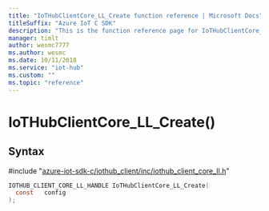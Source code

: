 ```yaml
---                             
title: "IoTHubClientCore_LL_Create function reference | Microsoft Docs" 
titleSuffix: "Azure IoT C SDK"            
description: "This is the function reference page for IoTHubClientCore_LL_Create() in the Azure IoT C SDK. This SDK is used with the Azure IoT Hub and Azure IoT Hub Device Provisioning Service"            
manager: timlt                 
author: wesmc7777              
ms.author: wesmc               
ms.date: 10/11/2018                    
ms.service: "iot-hub"             
ms.custom: ""                
ms.topic: "reference"        
---                            
```


# IoTHubClientCore_LL_Create()

## Syntax

\#include "[azure-iot-sdk-c/iothub_client/inc/iothub_client_core_ll.h](../iothub-client-core-ll-h.md)"  
```C
IOTHUB_CLIENT_CORE_LL_HANDLE IoTHubClientCore_LL_Create(
  const   config
);
```

